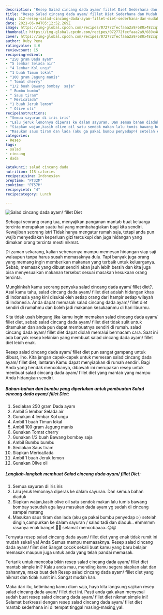 ```yaml
---
description: "Resep Salad cincang dada ayam/ fillet Diet Sederhana dan Mudah Dibuat"
title: "Resep Salad cincang dada ayam/ fillet Diet Sederhana dan Mudah Dibuat"
slug: 512-resep-salad-cincang-dada-ayam-fillet-diet-sederhana-dan-mudah-dibuat
date: 2021-06-04T05:12:52.269Z
image: https://img-global.cpcdn.com/recipes/072772fecfaaa2a9/680x482cq70/salad-cincang-dada-ayam-fillet-diet-foto-resep-utama.jpg
thumbnail: https://img-global.cpcdn.com/recipes/072772fecfaaa2a9/680x482cq70/salad-cincang-dada-ayam-fillet-diet-foto-resep-utama.jpg
cover: https://img-global.cpcdn.com/recipes/072772fecfaaa2a9/680x482cq70/salad-cincang-dada-ayam-fillet-diet-foto-resep-utama.jpg
author: Ruby Pena
ratingvalue: 4.6
reviewcount: 15
recipeingredient:
- "250 gram Dada ayam"
- "5 lembar Selada air"
- "4 lembar Kol ungu"
- "1 buah Timun lokal"
- "100 gram Jagung manis"
- " Tomat cherry"
- "1/2 buah Bawang bombay  saja"
- " Bumbu bumbu"
- " Saus tiram"
- " Mericalada"
- "1 buah Jeruk lemon"
- " Olive oli"
recipeinstructions:
- "Semua sayuran di iris iris"
- "Lalu jeruk lemonnya diperas ke dalam sayuran. Dan semua bahan diaduk"
- "Siapkan wajan,kasih olive oil satu sendok makan lalu tumis bawang bombay sesudah aga layu masukan dada ayam yg sudah di cincang sampai matang"
- "Masukan saus tiram dan lada (aku ga pakai bumbu penyedap☺️) setelah dingin,campurkan ke dalam sayuran / salad tadi dan diaduk.. ehmmmm rasanya enak banget 🤤🤤 selamat mencobaaaa..😍😍"
categories:
- Resep
tags:
- salad
- cincang
- dada

katakunci: salad cincang dada 
nutrition: 118 calories
recipecuisine: Indonesian
preptime: "PT32M"
cooktime: "PT57M"
recipeyield: "4"
recipecategory: Lunch

---
```



![Salad cincang dada ayam/ fillet Diet](https://img-global.cpcdn.com/recipes/072772fecfaaa2a9/680x482cq70/salad-cincang-dada-ayam-fillet-diet-foto-resep-utama.jpg)

Sebagai seorang orang tua, menyajikan panganan mantab buat keluarga tercinta merupakan suatu hal yang membahagiakan bagi kita sendiri. Kewajiban seorang istri Tidak hanya mengatur rumah saja, tetapi anda pun wajib menyediakan keperluan gizi tercukupi dan juga hidangan yang dimakan orang tercinta mesti nikmat.

Di zaman  sekarang, kalian sebenarnya mampu memesan hidangan siap saji walaupun tanpa harus susah memasaknya dulu. Tapi banyak juga orang yang memang ingin memberikan makanan yang terbaik untuk keluarganya. Sebab, memasak yang dibuat sendiri akan jauh lebih bersih dan kita juga bisa menyesuaikan makanan tersebut sesuai masakan kesukaan orang tercinta. 



Mungkinkah kamu seorang penyuka salad cincang dada ayam/ fillet diet?. Asal kamu tahu, salad cincang dada ayam/ fillet diet adalah hidangan khas di Indonesia yang kini disukai oleh setiap orang dari hampir setiap wilayah di Indonesia. Anda dapat memasak salad cincang dada ayam/ fillet diet sendiri di rumahmu dan boleh jadi makanan kesukaanmu di hari liburmu.

Kita tidak usah bingung jika kamu ingin memakan salad cincang dada ayam/ fillet diet, sebab salad cincang dada ayam/ fillet diet tidak sulit untuk ditemukan dan anda pun dapat membuatnya sendiri di rumah. salad cincang dada ayam/ fillet diet dapat diolah memalui bermacam cara. Saat ini ada banyak resep kekinian yang membuat salad cincang dada ayam/ fillet diet lebih enak.

Resep salad cincang dada ayam/ fillet diet pun sangat gampang untuk dibuat, lho. Kita jangan capek-capek untuk memesan salad cincang dada ayam/ fillet diet, lantaran Kamu dapat menyiapkan di rumah sendiri. Bagi Anda yang hendak mencobanya, dibawah ini merupakan resep untuk membuat salad cincang dada ayam/ fillet diet yang mantab yang mampu Anda hidangkan sendiri.

<!--inarticleads1-->

##### Bahan-bahan dan bumbu yang diperlukan untuk pembuatan Salad cincang dada ayam/ fillet Diet:

1. Sediakan 250 gram Dada ayam
1. Ambil 5 lembar Selada air
1. Gunakan 4 lembar Kol ungu
1. Ambil 1 buah Timun lokal
1. Ambil 100 gram Jagung manis
1. Gunakan  Tomat cherry
1. Gunakan 1/2 buah Bawang bombay  saja
1. Ambil  Bumbu bumbu
1. Sediakan  Saus tiram
1. Siapkan  Merica/lada
1. Ambil 1 buah Jeruk lemon
1. Gunakan  Olive oli




<!--inarticleads2-->

##### Langkah-langkah membuat Salad cincang dada ayam/ fillet Diet:

1. Semua sayuran di iris iris
1. Lalu jeruk lemonnya diperas ke dalam sayuran. Dan semua bahan diaduk
1. Siapkan wajan,kasih olive oil satu sendok makan lalu tumis bawang bombay sesudah aga layu masukan dada ayam yg sudah di cincang sampai matang
1. Masukan saus tiram dan lada (aku ga pakai bumbu penyedap☺️) setelah dingin,campurkan ke dalam sayuran / salad tadi dan diaduk.. ehmmmm rasanya enak banget 🤤🤤 selamat mencobaaaa..😍😍




Ternyata resep salad cincang dada ayam/ fillet diet yang enak tidak rumit ini mudah sekali ya! Anda Semua mampu memasaknya. Resep salad cincang dada ayam/ fillet diet Sangat cocok sekali buat kamu yang baru belajar memasak maupun juga untuk anda yang telah pandai memasak.

Tertarik untuk mencoba bikin resep salad cincang dada ayam/ fillet diet mantab simple ini? Kalau anda mau, mending kamu segera siapkan alat dan bahannya, maka buat deh Resep salad cincang dada ayam/ fillet diet yang nikmat dan tidak rumit ini. Sangat mudah kan. 

Maka dari itu, ketimbang kamu diam saja, hayo kita langsung sajikan resep salad cincang dada ayam/ fillet diet ini. Pasti anda gak akan menyesal sudah buat resep salad cincang dada ayam/ fillet diet nikmat simple ini! Selamat berkreasi dengan resep salad cincang dada ayam/ fillet diet mantab sederhana ini di tempat tinggal masing-masing,ya!.

